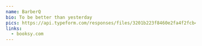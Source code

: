 ```yaml
---
name: BarberQ
bio: To be better than yesterday
pics: https://api.typeform.com/responses/files/3201b223f8460e2fa4f2fcb450abac16318347454e44642d178144e3b4928152/Screenshot_20210910_223255_Gallery.jpg
links:
  - booksy.com
---
```

